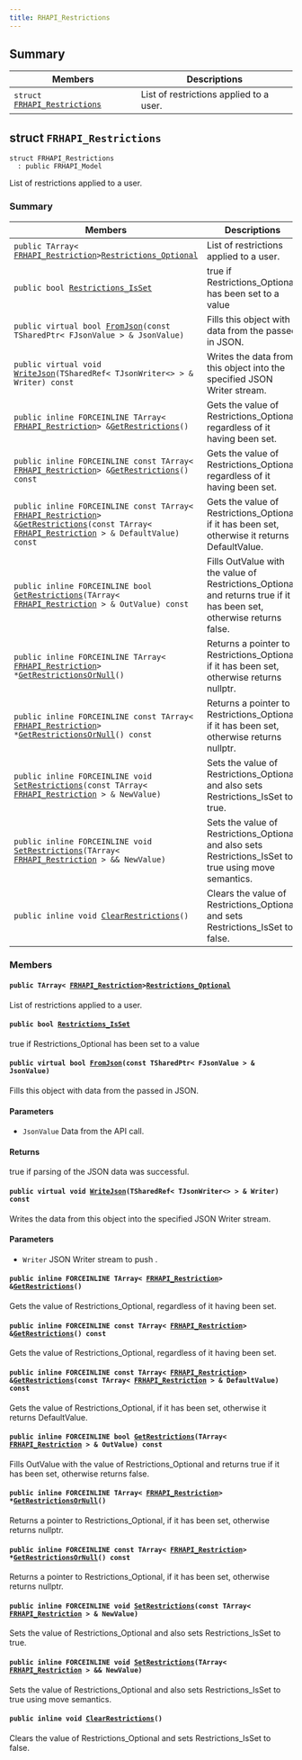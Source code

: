 ```yaml
---
title: RHAPI_Restrictions
---
```


## Summary

 Members                        | Descriptions                                
--------------------------------|---------------------------------------------
`struct `[`FRHAPI_Restrictions`](#structFRHAPI__Restrictions) | List of restrictions applied to a user.

## struct `FRHAPI_Restrictions` <a id="structFRHAPI__Restrictions"></a>

```
struct FRHAPI_Restrictions
  : public FRHAPI_Model
```

List of restrictions applied to a user.

### Summary

 Members                        | Descriptions                                
--------------------------------|---------------------------------------------
`public TArray< `[`FRHAPI_Restriction`](RHAPI_Restriction.md#structFRHAPI__Restriction)` > `[`Restrictions_Optional`](#structFRHAPI__Restrictions_1a8789684883d8f49f2e3e43eef49e5045) | List of restrictions applied to a user.
`public bool `[`Restrictions_IsSet`](#structFRHAPI__Restrictions_1a790beb1b7e4eaf07c8f521b9377855a7) | true if Restrictions_Optional has been set to a value
`public virtual bool `[`FromJson`](#structFRHAPI__Restrictions_1a92f6521e916fe3b109d38ee4b0808682)`(const TSharedPtr< FJsonValue > & JsonValue)` | Fills this object with data from the passed in JSON.
`public virtual void `[`WriteJson`](#structFRHAPI__Restrictions_1a2dafd9869a4e34b5cf8c42028d17d5ee)`(TSharedRef< TJsonWriter<> > & Writer) const` | Writes the data from this object into the specified JSON Writer stream.
`public inline FORCEINLINE TArray< `[`FRHAPI_Restriction`](RHAPI_Restriction.md#structFRHAPI__Restriction)` > & `[`GetRestrictions`](#structFRHAPI__Restrictions_1aa16feda2516cfaa5dbc40d127b761ceb)`()` | Gets the value of Restrictions_Optional, regardless of it having been set.
`public inline FORCEINLINE const TArray< `[`FRHAPI_Restriction`](RHAPI_Restriction.md#structFRHAPI__Restriction)` > & `[`GetRestrictions`](#structFRHAPI__Restrictions_1af51e3e880bc2c72260f90ba61c4cb106)`() const` | Gets the value of Restrictions_Optional, regardless of it having been set.
`public inline FORCEINLINE const TArray< `[`FRHAPI_Restriction`](RHAPI_Restriction.md#structFRHAPI__Restriction)` > & `[`GetRestrictions`](#structFRHAPI__Restrictions_1a1628dd72bbc4ac77a70f57d5f5872bbb)`(const TArray< `[`FRHAPI_Restriction`](RHAPI_Restriction.md#structFRHAPI__Restriction)` > & DefaultValue) const` | Gets the value of Restrictions_Optional, if it has been set, otherwise it returns DefaultValue.
`public inline FORCEINLINE bool `[`GetRestrictions`](#structFRHAPI__Restrictions_1a4dbf499c7e5d49df9f35d1d7195d48e0)`(TArray< `[`FRHAPI_Restriction`](RHAPI_Restriction.md#structFRHAPI__Restriction)` > & OutValue) const` | Fills OutValue with the value of Restrictions_Optional and returns true if it has been set, otherwise returns false.
`public inline FORCEINLINE TArray< `[`FRHAPI_Restriction`](RHAPI_Restriction.md#structFRHAPI__Restriction)` > * `[`GetRestrictionsOrNull`](#structFRHAPI__Restrictions_1af088bb9ea15ae6230e0db2e022a698a4)`()` | Returns a pointer to Restrictions_Optional, if it has been set, otherwise returns nullptr.
`public inline FORCEINLINE const TArray< `[`FRHAPI_Restriction`](RHAPI_Restriction.md#structFRHAPI__Restriction)` > * `[`GetRestrictionsOrNull`](#structFRHAPI__Restrictions_1a2c924dc5f1018d3ee2ae7fd89cb9c17d)`() const` | Returns a pointer to Restrictions_Optional, if it has been set, otherwise returns nullptr.
`public inline FORCEINLINE void `[`SetRestrictions`](#structFRHAPI__Restrictions_1a4f9acc622923714b427a51772acc1631)`(const TArray< `[`FRHAPI_Restriction`](RHAPI_Restriction.md#structFRHAPI__Restriction)` > & NewValue)` | Sets the value of Restrictions_Optional and also sets Restrictions_IsSet to true.
`public inline FORCEINLINE void `[`SetRestrictions`](#structFRHAPI__Restrictions_1a42a25e37dce1eae5f90437c46bb751e1)`(TArray< `[`FRHAPI_Restriction`](RHAPI_Restriction.md#structFRHAPI__Restriction)` > && NewValue)` | Sets the value of Restrictions_Optional and also sets Restrictions_IsSet to true using move semantics.
`public inline void `[`ClearRestrictions`](#structFRHAPI__Restrictions_1a2ca136fa0326ea5f86a6653fae98b2cc)`()` | Clears the value of Restrictions_Optional and sets Restrictions_IsSet to false.

### Members

#### `public TArray< `[`FRHAPI_Restriction`](RHAPI_Restriction.md#structFRHAPI__Restriction)` > `[`Restrictions_Optional`](#structFRHAPI__Restrictions_1a8789684883d8f49f2e3e43eef49e5045) <a id="structFRHAPI__Restrictions_1a8789684883d8f49f2e3e43eef49e5045"></a>

List of restrictions applied to a user.

#### `public bool `[`Restrictions_IsSet`](#structFRHAPI__Restrictions_1a790beb1b7e4eaf07c8f521b9377855a7) <a id="structFRHAPI__Restrictions_1a790beb1b7e4eaf07c8f521b9377855a7"></a>

true if Restrictions_Optional has been set to a value

#### `public virtual bool `[`FromJson`](#structFRHAPI__Restrictions_1a92f6521e916fe3b109d38ee4b0808682)`(const TSharedPtr< FJsonValue > & JsonValue)` <a id="structFRHAPI__Restrictions_1a92f6521e916fe3b109d38ee4b0808682"></a>

Fills this object with data from the passed in JSON.

#### Parameters
* `JsonValue` Data from the API call.

#### Returns
true if parsing of the JSON data was successful.

#### `public virtual void `[`WriteJson`](#structFRHAPI__Restrictions_1a2dafd9869a4e34b5cf8c42028d17d5ee)`(TSharedRef< TJsonWriter<> > & Writer) const` <a id="structFRHAPI__Restrictions_1a2dafd9869a4e34b5cf8c42028d17d5ee"></a>

Writes the data from this object into the specified JSON Writer stream.

#### Parameters
* `Writer` JSON Writer stream to push .

#### `public inline FORCEINLINE TArray< `[`FRHAPI_Restriction`](RHAPI_Restriction.md#structFRHAPI__Restriction)` > & `[`GetRestrictions`](#structFRHAPI__Restrictions_1aa16feda2516cfaa5dbc40d127b761ceb)`()` <a id="structFRHAPI__Restrictions_1aa16feda2516cfaa5dbc40d127b761ceb"></a>

Gets the value of Restrictions_Optional, regardless of it having been set.

#### `public inline FORCEINLINE const TArray< `[`FRHAPI_Restriction`](RHAPI_Restriction.md#structFRHAPI__Restriction)` > & `[`GetRestrictions`](#structFRHAPI__Restrictions_1af51e3e880bc2c72260f90ba61c4cb106)`() const` <a id="structFRHAPI__Restrictions_1af51e3e880bc2c72260f90ba61c4cb106"></a>

Gets the value of Restrictions_Optional, regardless of it having been set.

#### `public inline FORCEINLINE const TArray< `[`FRHAPI_Restriction`](RHAPI_Restriction.md#structFRHAPI__Restriction)` > & `[`GetRestrictions`](#structFRHAPI__Restrictions_1a1628dd72bbc4ac77a70f57d5f5872bbb)`(const TArray< `[`FRHAPI_Restriction`](RHAPI_Restriction.md#structFRHAPI__Restriction)` > & DefaultValue) const` <a id="structFRHAPI__Restrictions_1a1628dd72bbc4ac77a70f57d5f5872bbb"></a>

Gets the value of Restrictions_Optional, if it has been set, otherwise it returns DefaultValue.

#### `public inline FORCEINLINE bool `[`GetRestrictions`](#structFRHAPI__Restrictions_1a4dbf499c7e5d49df9f35d1d7195d48e0)`(TArray< `[`FRHAPI_Restriction`](RHAPI_Restriction.md#structFRHAPI__Restriction)` > & OutValue) const` <a id="structFRHAPI__Restrictions_1a4dbf499c7e5d49df9f35d1d7195d48e0"></a>

Fills OutValue with the value of Restrictions_Optional and returns true if it has been set, otherwise returns false.

#### `public inline FORCEINLINE TArray< `[`FRHAPI_Restriction`](RHAPI_Restriction.md#structFRHAPI__Restriction)` > * `[`GetRestrictionsOrNull`](#structFRHAPI__Restrictions_1af088bb9ea15ae6230e0db2e022a698a4)`()` <a id="structFRHAPI__Restrictions_1af088bb9ea15ae6230e0db2e022a698a4"></a>

Returns a pointer to Restrictions_Optional, if it has been set, otherwise returns nullptr.

#### `public inline FORCEINLINE const TArray< `[`FRHAPI_Restriction`](RHAPI_Restriction.md#structFRHAPI__Restriction)` > * `[`GetRestrictionsOrNull`](#structFRHAPI__Restrictions_1a2c924dc5f1018d3ee2ae7fd89cb9c17d)`() const` <a id="structFRHAPI__Restrictions_1a2c924dc5f1018d3ee2ae7fd89cb9c17d"></a>

Returns a pointer to Restrictions_Optional, if it has been set, otherwise returns nullptr.

#### `public inline FORCEINLINE void `[`SetRestrictions`](#structFRHAPI__Restrictions_1a4f9acc622923714b427a51772acc1631)`(const TArray< `[`FRHAPI_Restriction`](RHAPI_Restriction.md#structFRHAPI__Restriction)` > & NewValue)` <a id="structFRHAPI__Restrictions_1a4f9acc622923714b427a51772acc1631"></a>

Sets the value of Restrictions_Optional and also sets Restrictions_IsSet to true.

#### `public inline FORCEINLINE void `[`SetRestrictions`](#structFRHAPI__Restrictions_1a42a25e37dce1eae5f90437c46bb751e1)`(TArray< `[`FRHAPI_Restriction`](RHAPI_Restriction.md#structFRHAPI__Restriction)` > && NewValue)` <a id="structFRHAPI__Restrictions_1a42a25e37dce1eae5f90437c46bb751e1"></a>

Sets the value of Restrictions_Optional and also sets Restrictions_IsSet to true using move semantics.

#### `public inline void `[`ClearRestrictions`](#structFRHAPI__Restrictions_1a2ca136fa0326ea5f86a6653fae98b2cc)`()` <a id="structFRHAPI__Restrictions_1a2ca136fa0326ea5f86a6653fae98b2cc"></a>

Clears the value of Restrictions_Optional and sets Restrictions_IsSet to false.

